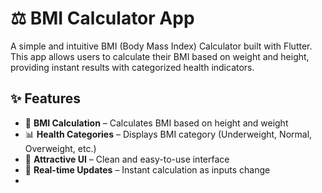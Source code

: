 # ⚖️ BMI Calculator App  

A simple and intuitive BMI (Body Mass Index) Calculator built with Flutter. This app allows users to calculate their BMI based on weight and height, providing instant results with categorized health indicators.  

## ✨ Features  
- 🔢 **BMI Calculation** – Calculates BMI based on height and weight  
- 📊 **Health Categories** – Displays BMI category (Underweight, Normal, Overweight, etc.)  
- 🎨 **Attractive UI** – Clean and easy-to-use interface  
- 🔄 **Real-time Updates** – Instant calculation as inputs change
- 
